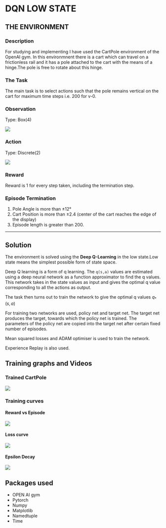 # DQN LOW STATE

## THE ENVIRONMENT

### Description

For studying and implementing I have used the CartPole environment of the OpenAI gym. In this environmnent there is a cart which can travel on a frictionless rail and it has a pole attached to the cart with the means of a hinge.The pole is free to rotate about this hinge.

### The Task

The main task is to select actions such that the pole remains vertical on the cart for maximum time steps i.e. 200 for v-0.

### Observation

Type: Box(4)

![](https://i.imgur.com/UxZL8FP.png)

### Action

Type: Discrete(2)

![](https://i.imgur.com/ApgXudC.png)

### Reward

Reward is 1 for every step taken, including the termination step.

### Episode Termination


   1. Pole Angle is more than ±12°
   2. Cart Position is more than ±2.4 (center of the cart reaches the edge of the display)
   3. Episode length is greater than 200.
---

## Solution

The environment is solved using the **Deep Q-Learning** in the low state.Low state means the simplest possible form of state space.

Deep Q learning is a form of q learning. The `q(s,a)` values are estimated using a deep neural network as a function approximator to find the q values. This network takes in the state values as input and gives the optimal q value corresponding to all the actions as output.

The task then turns out to train the network to give the optimal q values  $q_*(s,a)$ 

For training two networks are used, policy net and target net. The target net produces the target, towards which the policy net is trained. The parameters of the policy net are copied into the target net after certain fixed number of episodes.

Mean squared losses and ADAM optimiser is used to train the network.

Experience Replay is also used.



## Training graphs and Videos

### Trained CartPole

![](https://i.imgur.com/FMBR42W.gif)

### Training curves

#### Reward vs Episode
![](https://i.imgur.com/QZflkt0.png)

#### Loss curve
![](https://i.imgur.com/uPLsonL.png)

#### Epsilon Decay
![](https://i.imgur.com/CJKwKhG.png)

## Packages used

* OPEN AI gym
* Pytorch
* Numpy
* Matplotlib
* Namedtuple 
* Time
